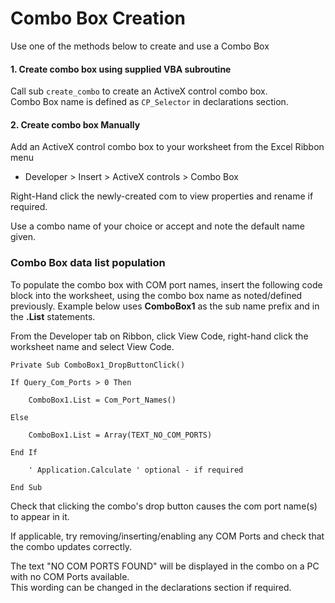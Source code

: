 # Combo Box Creation

Use one of the methods below to create and use a Combo Box

#### 1. Create combo box using supplied VBA subroutine  

Call sub `create_combo` to create an ActiveX control combo box.  
Combo Box name is defined as `CP_Selector` in declarations section. 


#### 2. Create combo box Manually

Add an ActiveX control combo box to your worksheet from the Excel Ribbon menu  
 * Developer > Insert > ActiveX controls > Combo Box

Right-Hand click the newly-created com to view properties and rename if required. 

Use a combo name of your choice or accept and note the default name given.


### Combo Box data list population 
To populate the combo box with COM port names, insert the following code block into
the worksheet, using the combo box name as noted/defined previously.  Example below
uses **ComboBox1** as the sub name prefix and in the **.List** statements. 

From the Developer tab on Ribbon, click View Code, right-hand click the worksheet name and select View Code.

```
Private Sub ComboBox1_DropButtonClick()

If Query_Com_Ports > 0 Then

    ComboBox1.List = Com_Port_Names()

Else

    ComboBox1.List = Array(TEXT_NO_COM_PORTS)

End If

    ' Application.Calculate ' optional - if required

End Sub
```

Check that clicking the combo's drop button causes the com port name(s) to appear in it.   

If applicable, try removing/inserting/enabling any COM Ports and check that the combo updates correctly. 

The text "NO COM PORTS FOUND" will be displayed in the combo on a PC with no COM Ports available.  
This wording can be changed in the declarations section if required.  
